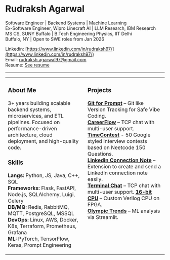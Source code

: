# Rudraksh Agarwal

Software Engineer | Backend Systems | Machine Learning  
Ex-Software Engineer, Wipro Linecraft AI | LLM Research, IBM Research  
MS CS, SUNY Buffalo | B.Tech Engineering Physics, IIT Delhi  
Buffalo, NY | Open to SWE roles from Jan 2026

Linkedin: [https://www.linkedin.com/in/rudraksh97/](https://www.linkedin.com/in/rudraksh97/)  
Email: [rudraksh.agarwal97@gmail.com](mailto:rudraksh.agarwal97@gmail.com)  
Resume: [See resume](https://drive.google.com/file/d/1MhG_tjl8u1EGz0JhQfC0SPn0Y9gh-r0p/view?usp=sharing)

---

<table>
<tr>
<td width="50%" valign="top">

### About Me
3+ years building scalable backend systems, microservices, and ETL pipelines. Focused on performance-driven architecture, cloud deployment, and high-quality code.

### Skills
**Langs:** Python, JS, Java, C++, SQL  
**Frameworks:** Flask, FastAPI, Node.js, SQLAlchemy, Luigi, Celery  
**DB/MQ:** Redis, RabbitMQ, MQTT, PostgreSQL, MSSQL  
**DevOps:** Linux, AWS, Docker, K8s, Terraform, Prometheus, Grafana  
**ML:** PyTorch, TensorFlow, Keras, Prompt Engineering  

</td>
<td width="50%" valign="top">

### Projects
**[Git for Prompt](https://github.com/rudraksh97/GitForPrompt)** – Git like Version Tracking for Safe Vibe Coding.    
**[CareerFlow](https://github.com/rudraksh97/CareerFlow)** – TCP chat with multi-user support.  
**[TimeContest](https://github.com/rudraksh97/TimedContest)** - 50 Google styled interview contests based on Neetcode 150 Questions.  
**[Linkedin Connection Note](https://github.com/rudraksh97/linkedin-connection-note)** – Extension to create and send a LinkedIn connection note easily.  
**[Terminal Chat](https://github.com/rudraksh97/terminal-chat-application)** – TCP chat with multi-user support.
**[16-bit CPU](https://github.com/rudraksh97/16BitProcessor)** – Custom Verilog CPU on FPGA.  
**[Olympic Trends](https://olympics-trends.streamlit.app/)** – ML analysis via Streamlit.  


</td>
</tr>
</table>
